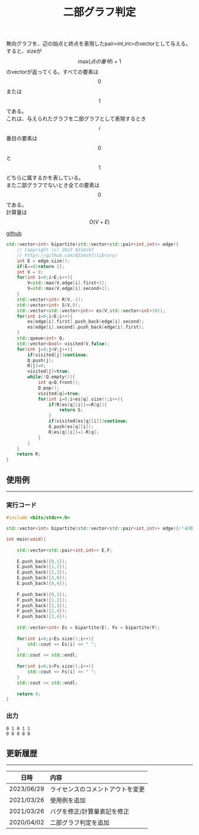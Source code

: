 ﻿---
title: "二部グラフ判定"
permalink: /posts/bipartite
writer: 0214sh7
layout: library
---

無向グラフを、辺の始点と終点を表現したpair<int,int>のvectorとして与える。<br>
すると、sizeが$$max(点の番号)+1$$のvectorが返ってくる。すべての要素は$$0$$または$$1$$である。<br>
これは、与えられたグラフを二部グラフとして表現するとき$$i$$番目の要素は$$0$$と$$1$$どちらに属するかを表している。<br>
また二部グラフでないとき全ての要素は$$0$$である。<br>
計算量は$$Ο(V+E)$$

[github](https://github.com/0214sh7/procon-library/blob/master/algorithm/bipartite%20graph.cpp)

```cpp
std::vector<int> bipartite(std::vector<std::pair<int,int>> edge){
    // Copyright (c) 2023 0214sh7
    // https://github.com/0214sh7/library/
    int E = edge.size();
    if(E==0)return {};
    int V = 0;
    for(int i=0;i<E;i++){
        V=std::max(V,edge[i].first+1);
        V=std::max(V,edge[i].second+1);
    }
    std::vector<int> R(V,-1);
    std::vector<int> S(V,0);
    std::vector<std::vector<int>> es(V,std::vector<int>(0));
    for(int i=0;i<E;i++){
        es[edge[i].first].push_back(edge[i].second);
        es[edge[i].second].push_back(edge[i].first);
    }
    std::queue<int> Q;
    std::vector<bool> visited(V,false);
    for(int j=0;j<V;j++){
        if(visited[j])continue;
        Q.push(j);
        R[j]=0;
        visited[j]=true;
        while(!Q.empty()){
            int q=Q.front();
            Q.pop();
            visited[q]=true;
            for(int i=0;i<es[q].size();i++){
                if(R[es[q][i]]==R[q]){
                    return S;
                }
                if(visited[es[q][i]])continue;
                Q.push(es[q][i]);
                R[es[q][i]]=1-R[q];
            }
        }
    }
    return R;
}
```


## 使用例
***

### 実行コード
```cpp
#include <bits/stdc++.h>

std::vector<int> bipartite(std::vector<std::pair<int,int>> edge){/*省略*/}

int main(void){
    
    std::vector<std::pair<int,int>> E,F;
    
    E.push_back({0,1});
    E.push_back({1,2});
    E.push_back({2,3});
    E.push_back({3,0});
    E.push_back({0,4});
    
    F.push_back({0,1});
    F.push_back({1,2});
    F.push_back({2,3});
    F.push_back({2,4});
    F.push_back({3,4});
    
    std::vector<int> Es = bipartite(E), Fs = bipartite(F);
    
    for(int i=0;i<Es.size();i++){
        std::cout << Es[i] << " ";
    }
    std::cout << std::endl;
    
    for(int i=0;i<Fs.size();i++){
        std::cout << Fs[i] << " ";
    }
    std::cout << std::endl;
    
    return 0;
}
```

### 出力
```
0 1 0 1 1 
0 0 0 0 0 
```


## 更新履歴
***

| 日時 | 内容 |
| :---: | :--- |
| 2023/06/29 | ライセンスのコメントアウトを変更 |
| 2021/03/26 | 使用例を追加 |
| 2021/03/26 | バグを修正/計算量表記を修正 |
| 2020/04/02 | 二部グラフ判定を追加 |